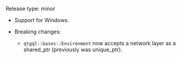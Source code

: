 Release type: minor

* Support for Windows.

* Breaking changes:
  * `qtgql::bases::Environment`
  now accepts a network layer as a shared_ptr (previously was unique_ptr).

